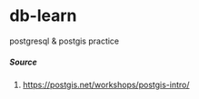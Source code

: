 # db-learn
postgresql &amp; postgis practice

##### Source
  1) https://postgis.net/workshops/postgis-intro/
